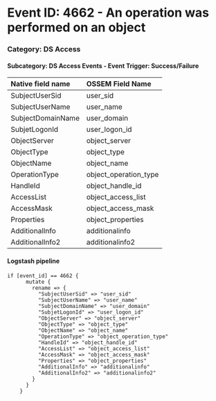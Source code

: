 # Event ID: 4662 - An operation was performed on an object
### Category: DS Access
#### Subcategory: DS Access Events - Event Trigger: Success/Failure

|Native field name            |OSSEM Field Name                   |
|:----------------------------|:----------------------------------|
| SubjectUserSid              | user_sid                          |
| SubjectUserName             | user_name                         |
| SubjectDomainName           | user_domain                       |
| SubjetLogonId               | user_logon_id                     |
| ObjectServer                | object_server                     |
| ObjectType                  | object_type                       | 
| ObjectName                  | object_name                       |
| OperationType               | object_operation_type             |
| HandleId                    | object_handle_id                  |
| AccessList                  | object_access_list                |  
| AccessMask                  | object_access_mask                |
| Properties                  | object_properties                 |
| AdditionalInfo              | additionalinfo                    |
| AdditionalInfo2             | additionalinfo2                   |

#### Logstash pipeline

```
if [event_id] == 4662 {
      mutate {
        rename => {
          "SubjectUserSid" => "user_sid"
          "SubjectUserName" => "user_name"
          "SubjectDomainName" => "user_domain"
          "SubjetLogonId" => "user_logon_id"
          "ObjectServer" => "object_server"
          "ObjectType" => "object_type"
          "ObjectName" => "object_name"
          "OperationType" => "object_operation_type"
          "HandleId" => "object_handle_id"
          "AccessList" => "object_access_list"
          "AccessMask" => "object_access_mask"
          "Properties" => "object_properties"
          "AdditionalInfo" => "additionalinfo"
          "AdditionalInfo2" => "additionalinfo2"
        }
      }
    }
```